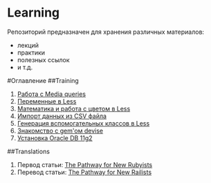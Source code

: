 # Learning
Репозиторий предназначен для хранения различных материалов:
* лекций
* практики
* полезных ссылок
* и т.д.

#Оглавление
##Training
1. [Работа с Media queries](https://github.com/dipiash/Learning/tree/master/Training/01_web_practice)
2. [Переменные в Less](https://github.com/dipiash/Learning/tree/master/Training/02_web_practice)
3. [Математика и работа с цветом в Less](https://github.com/dipiash/Learning/tree/master/Training/03_web_practice)
4. [Импорт данных из CSV файла](https://github.com/dipiash/Learning/tree/master/Training/04_web_practice)
5. [Генерация вспомогательных классов в Less](https://github.com/dipiash/Learning/tree/master/Training/05_web_practice)
6. [Знакомство с gem'ом devise](https://github.com/dipiash/Learning/tree/master/Training/06_web_practice)
7. [Установка Oracle DB 11g2](https://github.com/dipiash/Learning/tree/master/Training/07_install_oracle_db)

##Translations
1. Первод статьи: [The Pathway for New Rubyists](http://www.sitepoint.com/the-pathway-for-new-rubyists/)
2. Перевод статьи: [The Pathway for New Railists](http://www.sitepoint.com/the-pathway-for-new-railists/)
